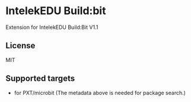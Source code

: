 # IntelekEDU Build:bit

Extension for IntelekEDU Build:Bit V1.1

## License

MIT

## Supported targets

* for PXT/microbit
(The metadata above is needed for package search.)
